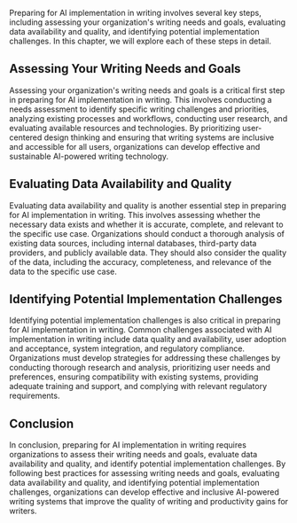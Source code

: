 
Preparing for AI implementation in writing involves several key steps, including assessing your organization's writing needs and goals, evaluating data availability and quality, and identifying potential implementation challenges. In this chapter, we will explore each of these steps in detail.

Assessing Your Writing Needs and Goals
--------------------------------------

Assessing your organization's writing needs and goals is a critical first step in preparing for AI implementation in writing. This involves conducting a needs assessment to identify specific writing challenges and priorities, analyzing existing processes and workflows, conducting user research, and evaluating available resources and technologies. By prioritizing user-centered design thinking and ensuring that writing systems are inclusive and accessible for all users, organizations can develop effective and sustainable AI-powered writing technology.

Evaluating Data Availability and Quality
----------------------------------------

Evaluating data availability and quality is another essential step in preparing for AI implementation in writing. This involves assessing whether the necessary data exists and whether it is accurate, complete, and relevant to the specific use case. Organizations should conduct a thorough analysis of existing data sources, including internal databases, third-party data providers, and publicly available data. They should also consider the quality of the data, including the accuracy, completeness, and relevance of the data to the specific use case.

Identifying Potential Implementation Challenges
-----------------------------------------------

Identifying potential implementation challenges is also critical in preparing for AI implementation in writing. Common challenges associated with AI implementation in writing include data quality and availability, user adoption and acceptance, system integration, and regulatory compliance. Organizations must develop strategies for addressing these challenges by conducting thorough research and analysis, prioritizing user needs and preferences, ensuring compatibility with existing systems, providing adequate training and support, and complying with relevant regulatory requirements.

Conclusion
----------

In conclusion, preparing for AI implementation in writing requires organizations to assess their writing needs and goals, evaluate data availability and quality, and identify potential implementation challenges. By following best practices for assessing writing needs and goals, evaluating data availability and quality, and identifying potential implementation challenges, organizations can develop effective and inclusive AI-powered writing systems that improve the quality of writing and productivity gains for writers.
